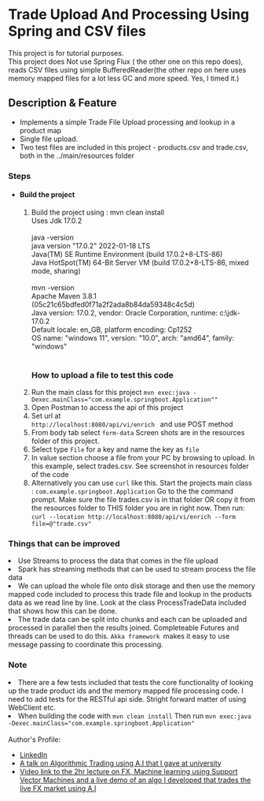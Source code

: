 # Trade Upload And Processing Using Spring and CSV files

This project is for tutorial purposes.<br />
This project does Not use Spring Flux ( the other one on this repo does), reads CSV files using simple BufferedReader(the other repo on here uses memory mapped files for a lot less GC and more speed. Yes, I timed it.)
<h2>Description & Feature</h2>
<ul>
  <li>Implements a simple Trade File Upload processing and lookup in a product map</li>
  <li>Single file upload.</li>
  <li>Two test files are included in this project - products.csv and trade.csv, both in the ../main/resources folder</li>
</ul>


<h3>Steps</h3>
<ul>
  <li><h4>Build the project</h4>
  
  <ol>
    <li>Build the project using : mvn clean install 
      </br>
       Uses Jdk 17.0.2
    </li>
  </li>  
      <br>
        java -version
 <br>
        java version "17.0.2" 2022-01-18 LTS
 <br>
        Java(TM) SE Runtime Environment (build 17.0.2+8-LTS-86)
 <br>
        Java HotSpot(TM) 64-Bit Server VM (build 17.0.2+8-LTS-86, mixed mode, sharing)
 <br>
 <br>
        mvn -version
 <br>
        Apache Maven 3.8.1 (05c21c65bdfed0f71a2f2ada8b84da59348c4c5d)
 <br>
        Java version: 17.0.2, vendor: Oracle Corporation, runtime: c:\jdk-17.0.2
 <br>
        Default locale: en_GB, platform encoding: Cp1252
 <br>
        OS name: "windows 11", version: "10.0", arch: "amd64", family: "windows"
 <br>
 <br>
    </li>

<h3>How to upload a file to test this code</h3>
    <li>Run the main class for this project <code>mvn exec:java -Dexec.mainClass="com.example.springboot.Application""</code></li>
    <li>Open Postman to access the api of this project</li>
    <li>Set url at<br /><code>http://localhost:8080/api/vi/enrich </code> and use POST method</li>
    <li>From body tab select <code>form-data</code> Screen shots are in the resources folder of this project.</li>
    <li>Select type <code>File</code> for a key and name the key as <code>file</code></li>
    <li>In value section choose a file from your PC by browsing to upload. In this example, select trades.csv. See screenshot in resources folder of the code</li>
    <li>Alternatively you can use <code>curl</code> like this.
        Start the projects main class : <code>com.example.springboot.Application</code>
        Go to the the command prompt.
        Make sure the file trades.csv is in that folder OR copy it from the resources folder to THIS folder
        you are in right now.
        Then run: <code>curl --location http://localhost:8080/api/vi/enrich --form file=@"trade.csv" </code>
  </ol>
</li>
</ul>

<h3>Things that can be improved</h3>
 <li>Use Streams to process the data that comes in the file upload</li>
 <li>Spark has streaming methods that can be used to stream process the file data</li>
 <li>We can upload the whole file onto disk storage and then use the memory mapped code included
to process this trade file and lookup in the products data as we read line by line.
Look at the class ProcessTradeData included that shows how this can be done.</li>
<li>
The trade data can be split into chunks and each can be uploaded and processed
in parallel then the results joined. Completeable Futures and threads can be 
used to do this. <code>Akka framework </code>makes it easy to use message passing to coordinate this processing.
</li>
<h3>Note</h3>
<li>There are a few tests included that tests the core functionality of looking up the trade product ids
and the memory mapped file processing code. I need to add tests for the RESTful api side.
Stright forward matter of using WebClient etc.
</li>

<li>
When building the code with <code>mvn clean install</code>
Then run <code>mvn exec:java -Dexec.mainClass="com.example.springboot.Application"</code>
</li>
<br />
Author's Profile:
<ul>
  <li><a href="https://www.linkedin.com/in/ashish-patel-95850310">LinkedIn</a></li>
  <li><a href="https://www.linkedin.com/posts/jesus-requena-carrion_qmul-algorithmictrading-datascience-activity-6907599565349089280-VvYa/?utm_source=share&utm_medium=member_desktop">
A talk on Algorithmic Trading using A.I that I gave at university</a>
 <li><a href="https://echo360.org.uk/media/9197303c-2477-4b6a-bf75-53b68ff63e4d/public">
Video link to the 2hr lecture on FX, Machine learning using Support Vector Machines and a live demo of an algo I developed that trades the live FX market using A.I</a>
</li>
</ul>
